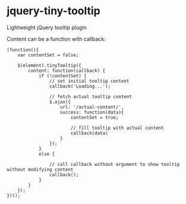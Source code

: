 jquery-tiny-tooltip
===================

Lightweight jQuery tooltip plugin


Content can be a function with callback:

    (function(){
        var contentSet = false;

        $(element).tinyTooltip({
            content: function(callback) {
                if (!contentSet) {
                    // set initial tooltip content
                    callback('Loading...');

                    // fetch actual tooltip content
                    $.ajax({
                        url: '/actual-content/',
                        success: function(data){
                            contentSet = true;

                            // fill tooltip with actual content
                            callback(data)
                        }
                    });
                }
                else {

                    // call callback without argument to show tooltip without modifying content
                    callback();
                }
            }
        });
    })();

